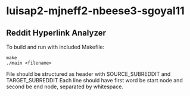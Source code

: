# luisap2-mjneff2-nbeese3-sgoyal11
## Reddit Hyperlink Analyzer
To build and run with included Makefile:
```
make
./main <filename>
```
File should be structured as header with SOURCE_SUBREDDIT and TARGET_SUBREDDIT
Each line should have first word be start node and second be end node, separated by whitespace.